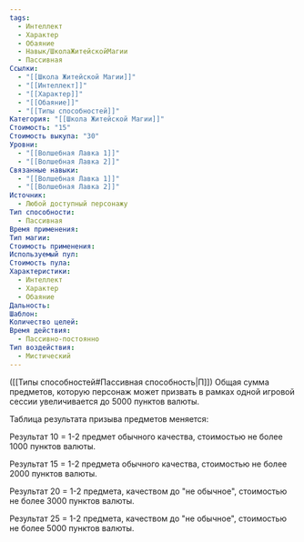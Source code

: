 ```yaml
---
tags:
  - Интеллект
  - Характер
  - Обаяние
  - Навык/ШколаЖитейскойМагии
  - Пассивная
Ссылки:
  - "[[Школа Житейской Магии]]"
  - "[[Интеллект]]"
  - "[[Характер]]"
  - "[[Обаяние]]"
  - "[[Типы способностей]]"
Категория: "[[Школа Житейской Магии]]"
Стоимость: "15"
Стоимость выкупа: "30"
Уровни:
  - "[[Волшебная Лавка 1]]"
  - "[[Волшебная Лавка 2]]"
Связанные навыки:
  - "[[Волшебная Лавка 1]]"
  - "[[Волшебная Лавка 2]]"
Источник:
  - Любой доступный персонажу
Тип способности:
  - Пассивная
Время применения: 
Тип магии: 
Стоимость применения: 
Используемый пул: 
Стоимость пула: 
Характеристики:
  - Интеллект
  - Характер
  - Обаяние
Дальность: 
Шаблон: 
Количество целей: 
Время действия:
  - Пассивно-постоянно
Тип воздействия:
  - Мистический
---
```

([[Типы способностей#Пассивная способность|П]]) Общая сумма предметов, которую персонаж может призвать  в рамках одной игровой сессии увеличивается до 5000 пунктов валюты. 

Таблица результата призыва предметов меняется:

Результат 10 = 1-2 предмет обычного качества, стоимостью не более 1000 пунктов валюты.

Результат 15 = 1-2 предмета обычного качества, стоимостью не более 2000 пунктов валюты.

Результат 20 = 1-2 предмета, качеством до "не обычное", стоимостью не более 3000 пунктов валюты. 

Результат 25 = 1-2 предмета, качеством до "не обычное", стоимостью не более 5000 пунктов валюты. 